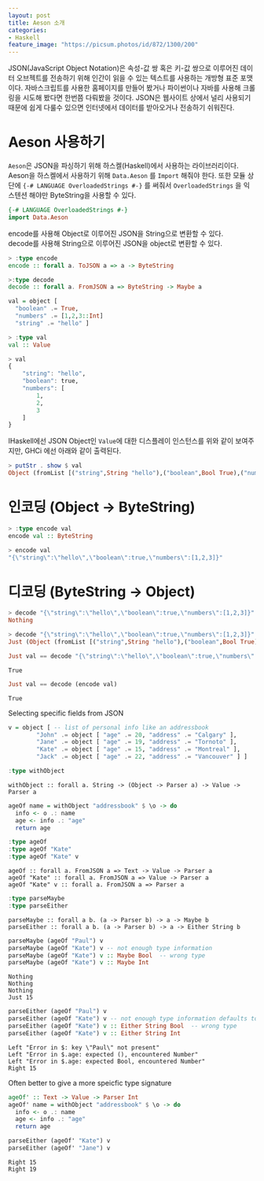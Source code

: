 ```yaml
---
layout: post
title: Aeson 소개
categories:
- Haskell
feature_image: "https://picsum.photos/id/872/1300/200"
---
```


JSON(JavaScript Object Notation)은 속성-값 쌍 혹은 키-값 쌍으로 이루어진 데이터 오브젝트를 전송하기 위해 인간이 읽을 수 있는 텍스트를 사용하는 개방형 표준 포맷이다. 자바스크립트를 사용한 홈페이지를 만들어 봤거나 파이썬이나 자바를 사용해 크롤링을 시도해 봤다면 한번쯤 다뤄봤을 것이다. JSON은 웹사이트 상에서 널리 사용되기 때문에 쉽게 다룰수 있으면 인터넷에서 데이터를 받아오거나 전송하기 쉬워진다.

# Aeson 사용하기
`Aeson`은 JSON을 파싱하기 위해 하스켈(Haskell)에서 사용하는 라이브러리이다. Aeson을 하스켈에서 사용하기 위해 `Data.Aeson` 를 `Import` 해줘야 한다. 또한 모듈 상단에 `{-# LANGUAGE OverloadedStrings #-}` 를 써줘서  `OverloadedStrings` 을 익스텐션 해야만 ByteString을 사용할 수 있다.

```haskell
{-# LANGUAGE OverloadedStrings #-}
import Data.Aeson
```

encode를 사용해 Object로 이루어진 JSON을 String으로 변환할 수 있다.  
decode를 사용해 String으로 이루어진 JSON을 object로 변환할 수 있다.

```haskell
> :type encode
encode :: forall a. ToJSON a => a -> ByteString

>:type decode
decode :: forall a. FromJSON a => ByteString -> Maybe a
```



```haskell
val = object [
  "boolean" .= True,
  "numbers" .= [1,2,3::Int]
  "string" .= "hello" ]
```

```haskell
> :type val
val :: Value

> val
{
    "string": "hello",
    "boolean": true,
    "numbers": [
        1,
        2,
        3
    ]
}
```

IHaskell에선 JSON Object인 `Value`에 대한 디스플레이 인스턴스를 위와 같이 보여주지만, GHCi 에선 아래와 같이 출력된다.

```haskell
> putStr . show $ val
Object (fromList [("string",String "hello"),("boolean",Bool True),("numbers",Array [Number 1.0,Number 2.0,Number 3.0])])
```
# 인코딩 (Object -> ByteString)

```haskell
> :type encode val
encode val :: ByteString

> encode val
"{\"string\":\"hello\",\"boolean\":true,\"numbers\":[1,2,3]}"
```
# 디코딩 (ByteString -> Object)

```haskell
> decode "{\"string\":\"hello\",\"boolean\":true,\"numbers\":[1,2,3]}"  -- 타입
Nothing
```
```haskell
> decode "{\"string\":\"hello\",\"boolean\":true,\"numbers\":[1,2,3]}" :: Maybe Value
Just (Object (fromList [("string",String "hello"),("boolean",Bool True),("numbers",Array [Number 1.0,Number 2.0,Number 3.0])]))
```


```haskell
Just val == decode "{\"string\":\"hello\",\"boolean\":true,\"numbers\":[1,2,3]}"
```
```
True
```


```haskell
Just val == decode (encode val)
```
```
True
```

Selecting specific fields from JSON


```haskell
v = object [ -- list of personal info like an addressbook
        "John" .= object [ "age" .= 20, "address" .= "Calgary" ],
        "Jane" .= object [ "age" .= 19, "address" .= "Tornoto" ],
        "Kate" .= object [ "age" .= 15, "address" .= "Montreal" ],
        "Jack" .= object [ "age" .= 22, "address" .= "Vancouver" ] ] 
```


```haskell
:type withObject
```
```
withObject :: forall a. String -> (Object -> Parser a) -> Value -> Parser a
```


```haskell
ageOf name = withObject "addressbook" $ \o -> do
  info <- o .: name
  age <- info .: "age"
  return age
```


```haskell
:type ageOf
:type ageOf "Kate"
:type ageOf "Kate" v
```
```
ageOf :: forall a. FromJSON a => Text -> Value -> Parser a
ageOf "Kate" :: forall a. FromJSON a => Value -> Parser a
ageOf "Kate" v :: forall a. FromJSON a => Parser a
```


```haskell
:type parseMaybe
:type parseEither
```
```
parseMaybe :: forall a b. (a -> Parser b) -> a -> Maybe b
parseEither :: forall a b. (a -> Parser b) -> a -> Either String b
```



```haskell
parseMaybe (ageOf "Paul") v
parseMaybe (ageOf "Kate") v -- not enough type information
parseMaybe (ageOf "Kate") v :: Maybe Bool  -- wrong type
parseMaybe (ageOf "Kate") v :: Maybe Int
```
```
Nothing
Nothing
Nothing
Just 15
```


```haskell
parseEither (ageOf "Paul") v
parseEither (ageOf "Kate") v -- not enough type information defaults to ()
parseEither (ageOf "Kate") v :: Either String Bool  -- wrong type
parseEither (ageOf "Kate") v :: Either String Int
```
```
Left "Error in $: key \"Paul\" not present"
Left "Error in $.age: expected (), encountered Number"
Left "Error in $.age: expected Bool, encountered Number"
Right 15
```

Often better to give a more speicfic type signature


```haskell
ageOf' :: Text -> Value -> Parser Int
ageOf' name = withObject "addressbook" $ \o -> do
  info <- o .: name
  age <- info .: "age"
  return age
```


```haskell
parseEither (ageOf' "Kate") v
parseEither (ageOf' "Jane") v
```
```
Right 15
Right 19
```

